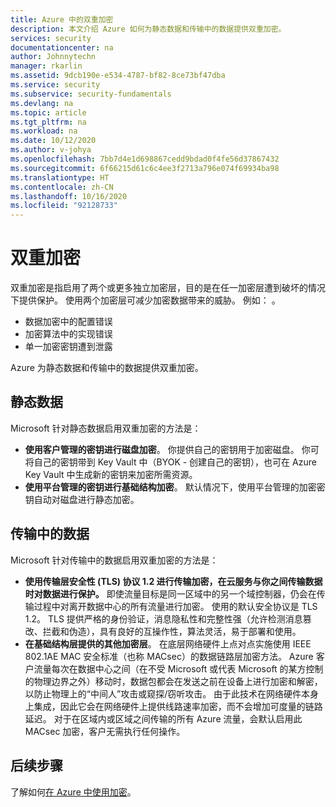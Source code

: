 ```yaml
---
title: Azure 中的双重加密
description: 本文介绍 Azure 如何为静态数据和传输中的数据提供双重加密。
services: security
documentationcenter: na
author: Johnnytechn
manager: rkarlin
ms.assetid: 9dcb190e-e534-4787-bf82-8ce73bf47dba
ms.service: security
ms.subservice: security-fundamentals
ms.devlang: na
ms.topic: article
ms.tgt_pltfrm: na
ms.workload: na
ms.date: 10/12/2020
ms.author: v-johya
ms.openlocfilehash: 7bb7d4e1d698867cedd9bdad0f4fe56d37867432
ms.sourcegitcommit: 6f66215d61c6c4ee3f2713a796e074f69934ba98
ms.translationtype: HT
ms.contentlocale: zh-CN
ms.lasthandoff: 10/16/2020
ms.locfileid: "92128733"
---
```

# <a name="double-encryption"></a>双重加密
双重加密是指启用了两个或更多独立加密层，目的是在任一加密层遭到破坏的情况下提供保护。 使用两个加密层可减少加密数据带来的威胁。 例如： 。

- 数据加密中的配置错误
- 加密算法中的实现错误
- 单一加密密钥遭到泄露

Azure 为静态数据和传输中的数据提供双重加密。

## <a name="data-at-rest"></a>静态数据
Microsoft 针对静态数据启用双重加密的方法是：

- **使用客户管理的密钥进行磁盘加密**。 你提供自己的密钥用于加密磁盘。 你可将自己的密钥带到 Key Vault 中（BYOK - 创建自己的密钥），也可在 Azure Key Vault 中生成新的密钥来加密所需资源。
- **使用平台管理的密钥进行基础结构加密**。  默认情况下，使用平台管理的加密密钥自动对磁盘进行静态加密。

## <a name="data-in-transit"></a>传输中的数据
Microsoft 针对传输中的数据启用双重加密的方法是：

- **使用传输层安全性 (TLS) 协议 1.2 进行传输加密，在云服务与你之间传输数据时对数据进行保护。** 即使流量目标是同一区域中的另一个域控制器，仍会在传输过程中对离开数据中心的所有流量进行加密。 使用的默认安全协议是 TLS 1.2。 TLS 提供严格的身份验证，消息隐私性和完整性强（允许检测消息篡改、拦截和伪造），具有良好的互操作性，算法灵活，易于部署和使用。
- **在基础结构层提供的其他加密层**。 在底层网络硬件上点对点实施使用 IEEE 802.1AE MAC 安全标准（也称 MACsec）的数据链路层加密方法。 Azure 客户流量每次在数据中心之间（在不受 Microsoft 或代表 Microsoft 的某方控制的物理边界之外）移动时，数据包都会在发送之前在设备上进行加密和解密，以防止物理上的“中间人”攻击或窥探/窃听攻击。 由于此技术在网络硬件本身上集成，因此它会在网络硬件上提供线路速率加密，而不会增加可度量的链路延迟。 对于在区域内或区域之间传输的所有 Azure 流量，会默认启用此 MACsec 加密，客户无需执行任何操作。

## <a name="next-steps"></a>后续步骤
了解如何[在 Azure 中使用加密](encryption-overview.md)。

